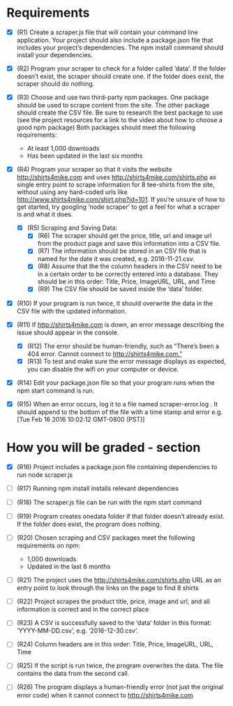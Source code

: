 # Requirements

  - [x] (R1) Create a scraper.js file that will contain your command line application. Your project should also include a package.json file that includes your project’s dependencies. The npm install command should install your dependencies.

  - [x] (R2) Program your scraper to check for a folder called ‘data’. If the folder doesn’t exist, the scraper should create one. If the folder does exist, the scraper should do nothing.

  - [x] (R3) Choose and use two third-party npm packages. One package should be used to scrape content from the site. The other package should create the CSV file. Be sure to research the best package to use (see the project resources for a link to the video about how to choose a good npm package) Both packages should meet the following requirements:
    - At least 1,000 downloads
    - Has been updated in the last six months

  - [x] (R4) Program your scraper so that it visits the website http://shirts4mike.com and uses http://shirts4mike.com/shirts.php as single entry point to scrape information for 8 tee-shirts from the site, without using any hard-coded urls like http://www.shirts4mike.com/shirt.php?id=101. If you’re unsure of how to get started, try googling ‘node scraper’ to get a feel for what a scraper is and what it does.

    - [x] (R5) Scraping and Saving Data:
      - [x] (R6) The scraper should get the price, title, url and image url from the product page and save this information into a CSV file.
      - [x] (R7) The information should be stored in an CSV file that is named for the date it was created, e.g. 2016-11-21.csv.
      - [x] (R8) Assume that the the column headers in the CSV need to be in a certain order to be correctly entered into a database. They should be in this order: Title, Price, ImageURL, URL, and Time
      - [x] (R9) The CSV file should be saved inside the ‘data’ folder.

  - [x] (R10) If your program is run twice, it should overwrite the data in the CSV file with the updated information.
  - [x] (R11) If http://shirts4mike.com is down, an error message describing the issue should appear in the console.

    - [x] (R12) The error should be human-friendly, such as “There’s been a 404 error. Cannot connect to http://shirts4mike.com.”
    - [x] (R13) To test and make sure the error message displays as expected, you can disable the wifi on your computer or device.

  - [x] (R14) Edit your package.json file so that your program runs when the npm start command is run.
  
  - [x] (R15) When an error occurs, log it to a file named scraper-error.log . It should append to the bottom of the file with a time stamp and error e.g. [Tue Feb 16 2016 10:02:12 GMT-0800 (PST)] <error message> 


# How you will be graded - section

  - [x] (R16) Project includes a package.json file containing dependencies to run node scraper.js

  - [ ] (R17) Running npm install installs relevant dependencies

  - [ ] (R18) The scraper.js file can be run with the npm start command 

  - [ ] (R19) Program creates onedata folder if that folder doesn’t already exist. If the folder does exist, the program does nothing.

  - [ ] (R20) Chosen scraping and CSV packages meet the following requirements on npm:
    - 1,000 downloads
    - Updated in the last 6 months

  - [ ] (R21) The project uses the http://shirts4mike.com/shirts.php URL as an entry point to look through the links on the page to find 8 shirts

  - [ ] (R22) Project scrapes the product title, price, image and url, and all information is correct and in the correct place

  - [ ] (R23) A CSV is successfully saved to the ‘data’ folder in this format: ‘YYYY-MM-DD.csv’, e.g. ‘2016-12-30.csv’.

  - [ ] (R24) Column headers are in this order: Title, Price, ImageURL, URL, Time

  - [ ] (R25) If the script is run twice, the program overwrites the data. The file contains the data from the second call. 

  - [ ] (R26) The program displays a human-friendly error (not just the original error code) when it cannot connect to http://shirts4mike.com
